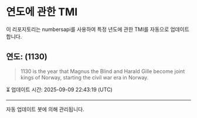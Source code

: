 
# 연도에 관한 TMI

이 리포지토리는 numbersapi를 사용하여 특정 년도에 관한 TMI를 자동으로 업데이트합니다.

## 연도: (1130)
> 1130 is the year that Magnus the Blind and Harald Gille become joint kings of Norway, starting the civil war era in Norway.

⏳ 업데이트 시간: 2025-09-09 22:43:19 (UTC)

---
자동 업데이트 봇에 의해 관리됩니다.
